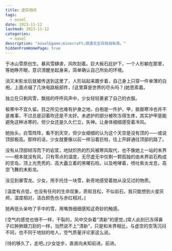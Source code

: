 ```yaml
---
title: 虚实相间
tags:
  - novel
date: 2023-11-12
lastmod: 2023-11-12
categories:
  - novel
description: "novel&game;minecraft;观虚无生存挑战有感。"
hiddenFromHomePage: true
---
```

于冰山雪原创生。暴风雪肆虐，风吹刮着。巨大板石庇护下，一个人形躺在那里，等她睁开眼，意识清醒坐起身来，简单确认自己所处的环境。

消灭末影龙后就被传送到这里了，人形站起来踱步着，自己身上只穿一件单薄的白袍，上面点缀了几块电路板部件，⌈这里算是世界的尽头吗？⌋她思索着。

独立在只剩风雪，飘摇的呼呼风声中，少女轻轻裹紧了自己的衣服。

极寒中不宜久留。目之所见也难有护身之地，白袍是一件护，甲，抵御寒冷也并不是难事，不过总是迎着吹还是不太好。未遮护的部分被吹冻得生疼，其实护甲是能避免这种冰寒的，但少女还是久久伫立，失神。让身体细细感受着冷风。

她抬头，白雪阵阵，看不到天空，但少女细细的认为这个天空是没有顶的——或说顶部极高。那样的话，少女就要像以前一样沿着巨柱，往上开辟通往顶部的路了。

没有从顶部倾泻而下的岩浆，地狱炽热的烈风被寒风取代，也不像她上一站的末界——根本就没有风，只有零点的温度，无尽虚无中仅剩一颗孤独的由末界岩石构成的空岛，顶上光秃秃的、高大矗立着的黑曜石柱。以及咆哮着，喷吐紫炎龙息，高空飞舞的末影龙。

没见到暴雪龙。少女，用手托住一块雪，新奇地感受着她从没见过的物质。

⌈温度有点低，也没有任何的生命现象，质软且松，不似岩石，我只能想到火星灰烬，温度相对，洁白颜色也与赤红相对。⌋

她再低头亲吻了手中的雪，用嘴唇细细感知这奇妙的触感。

⌈空气的感觉也很不一样，干裂的，风中交杂着“清新”的感觉。⌋常人此刻已冻得鼻子红肿肺跟刀刮的一样，当然说不上“清新”，只是和末界相比，与虚空的空荡沉闷不同，也不同于地狱的呛人，空气质量评论家这么说。

⌈待的够久了，走吧。⌋少女徒步，直直向未知前进。前进。

